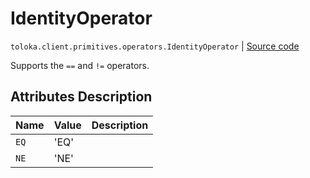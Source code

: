 # IdentityOperator
`toloka.client.primitives.operators.IdentityOperator` | [Source code](https://github.com/Toloka/toloka-kit/blob/v1.1.0.post1/src/client/primitives/operators.py#L67)

Supports the `==` and `!=` operators.

## Attributes Description

| Name | Value | Description |
| :------| :-----------| :----------| 
`EQ`|'EQ'|
`NE`|'NE'|
